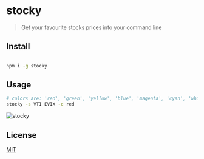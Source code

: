 # stocky

> Get your favourite stocks prices into your command line

## Install

```bash

npm i -g stocky

```

## Usage

  
```bash
# colors are: 'red', 'green', 'yellow', 'blue', 'magenta', 'cyan', 'white', 'gray'
stocky -s VTI EVIX -c red

```

![stocky](https://api.monosnap.com/file/download?id=DOgCrMqvrJBv5vJvdhTNqsSxUsJe58)

## License

[MIT](http://vjpr.mit-license.org)
